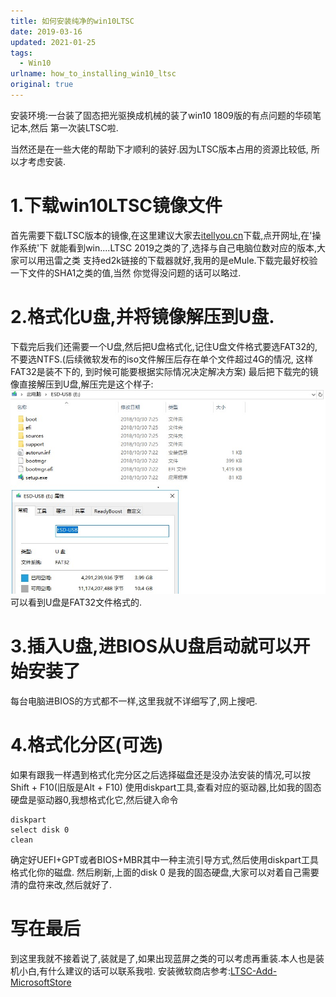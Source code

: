 ```yaml
---
title: 如何安装纯净的win10LTSC
date: 2019-03-16 
updated: 2021-01-25
tags: 
  - Win10
urlname: how_to_installing_win10_ltsc
original: true
---
```

安装环境:一台装了固态把光驱换成机械的装了win10 1809版的有点问题的华硕笔记本,然后
第一次装LTSC啦.
<!--more-->
当然还是在一些大佬的帮助下才顺利的装好.因为LTSC版本占用的资源比较低, 所以才考虑安装.
# 1.下载win10LTSC镜像文件
首先需要下载LTSC版本的镜像,在这里建议大家去[itellyou.cn](https://msdn.itellyou.cn/)下载,点开网址,在'操作系统'下
就能看到win....LTSC 2019之类的了,选择与自己电脑位数对应的版本,大家可以用迅雷之类
支持ed2k链接的下载器就好,我用的是eMule.下载完最好校验一下文件的SHA1之类的值,当然
你觉得没问题的话可以略过.
# 2.格式化U盘,并将镜像解压到U盘.
下载完后我们还需要一个U盘,然后把U盘格式化,记住U盘文件格式要选FAT32的,不要选NTFS.(后续微软发布的iso文件解压后存在单个文件超过4G的情况, 这样FAT32是装不下的, 到时候可能要根据实际情况决定解决方案)
最后把下载完的镜像直接解压到U盘,解压完是这个样子:
![U盘里的文件截图](/picture/20190316-0.jpg)
可以看到U盘是FAT32文件格式的.
# 3.插入U盘,进BIOS从U盘启动就可以开始安装了
每台电脑进BIOS的方式都不一样,这里我就不详细写了,网上搜吧.
# 4.格式化分区(可选)
如果有跟我一样遇到格式化完分区之后选择磁盘还是没办法安装的情况,可以按Shift + F10(旧版是Alt + F10)
使用diskpart工具,查看对应的驱动器,比如我的固态硬盘是驱动器0,我想格式化它,然后键入命令
~~~
diskpart
select disk 0
clean
~~~
确定好UEFI+GPT或者BIOS+MBR其中一种主流引导方式,然后使用diskpart工具格式化你的磁盘.
然后刷新,上面的disk 0 是我的固态硬盘,大家可以对着自己需要清的盘符来改,然后就好了.

# 写在最后
到这里我就不接着说了,装就是了,如果出现蓝屏之类的可以考虑再重装.本人也是装机小白,有什么建议的话可以联系我啦.
安装微软商店参考:[LTSC-Add-MicrosoftStore](https://github.com/kkkgo/LTSC-Add-MicrosoftStore)